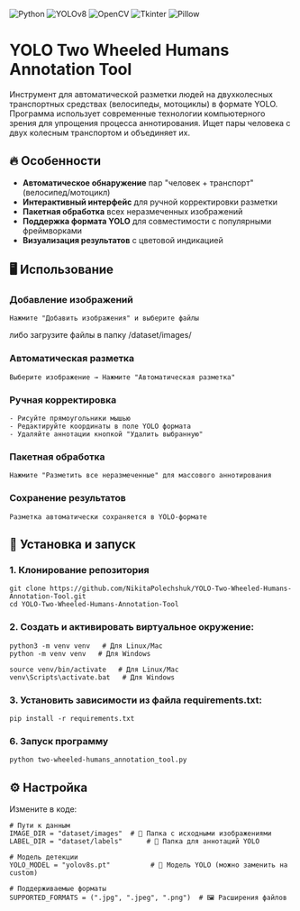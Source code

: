 ![Python](https://img.shields.io/badge/Python-3776AB?logo=python&logoColor=white&style=flat)
![YOLOv8](https://img.shields.io/badge/YOLOv8-00FFFF?logo=yolo&logoColor=black&style=flat)
![OpenCV](https://img.shields.io/badge/OpenCV-5C3EE8?logo=opencv&logoColor=white&style=flat)
![Tkinter](https://img.shields.io/badge/Tkinter-3776AB?logo=python&logoColor=white&style=flat)
![Pillow](https://img.shields.io/badge/Pillow-3776AB?logo=python&logoColor=white&style=flat)

# YOLO Two Wheeled Humans Annotation Tool

Инструмент для автоматической разметки людей на двухколесных транспортных средствах (велосипеды, мотоциклы) в формате YOLO.
Программа использует современные технологии компьютерного зрения для упрощения процесса аннотирования.
Ищет пары человека с двух колесным транспортом и объединяет их.

## 🔥 Особенности

- **Автоматическое обнаружение** пар "человек + транспорт" (велосипед/мотоцикл)
- **Интерактивный интерфейс** для ручной корректировки разметки
- **Пакетная обработка** всех неразмеченных изображений
- **Поддержка формата YOLO** для совместимости с популярными фреймворками
- **Визуализация результатов** с цветовой индикацией

## 🖥️ Использование

### Добавление изображений

```
Нажмите "Добавить изображения" и выберите файлы
```
либо загрузите файлы в папку /dataset/images/

### Автоматическая разметка
```
Выберите изображение → Нажмите "Автоматическая разметка"
```

### Ручная корректировка
```
- Рисуйте прямоугольники мышью
- Редактируйте координаты в поле YOLO формата
- Удаляйте аннотации кнопкой "Удалить выбранную"
```

### Пакетная обработка
```
Нажмите "Разметить все неразмеченные" для массового аннотирования
```

### Сохранение результатов
```
Разметка автоматически сохраняется в YOLO-формате
```

## 🚀 Установка и запуск

### 1. Клонирование репозитория
```
git clone https://github.com/NikitaPolechshuk/YOLO-Two-Wheeled-Humans-Annotation-Tool.git
cd YOLO-Two-Wheeled-Humans-Annotation-Tool
```

### 2. Cоздать и активировать виртуальное окружение:
```
python3 -m venv venv   # Для Linux/Mac
python -m venv venv   # Для Windows
```

```
source venv/bin/activate   # Для Linux/Mac
venv\Scripts\activate.bat   # Для Windows
```

### 3. Установить зависимости из файла requirements.txt:
```
pip install -r requirements.txt
```

### 6. Запуск программу
```
python two-wheeled-humans_annotation_tool.py
```

## ⚙️ Настройка

Измените в коде:
```
# Пути к данным
IMAGE_DIR = "dataset/images"  # 📁 Папка с исходными изображениями
LABEL_DIR = "dataset/labels"      # 📝 Папка для аннотаций YOLO

# Модель детекции
YOLO_MODEL = "yolov8s.pt"          # 🧠 Модель YOLO (можно заменить на custom)

# Поддерживаемые форматы
SUPPORTED_FORMATS = (".jpg", ".jpeg", ".png")  # 🖼️ Расширения файлов
```
